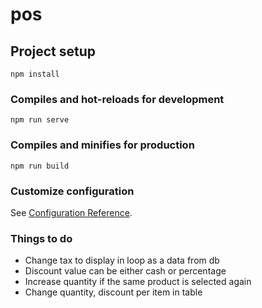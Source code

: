 # pos

## Project setup
```
npm install
```

### Compiles and hot-reloads for development
```
npm run serve
```

### Compiles and minifies for production
```
npm run build
```

### Customize configuration
See [Configuration Reference](https://cli.vuejs.org/config/).


### Things to do
- Change tax to display in loop as a data from db
- Discount value can be either cash or percentage
- Increase quantity if the same product is selected again
- Change quantity, discount per item in table